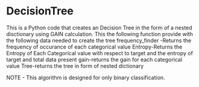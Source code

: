 # DecisionTree
This is a Python code that creates an Decision Tree in the form of a nested disctionary using GAIN calculation.
This the following function provide with the following data needed to create the tree
  frequency_finder -Returns the frequency of occurance of each categorical value
  Entropy-Returns the Entropy of Each Categorical value with respect to target and the entropy of target and total data present
  gain-returns the gain for each categorical value
  Tree-returns the tree in form of nested dictionary 
  
NOTE - This algorithm is designed for only binary classification.

